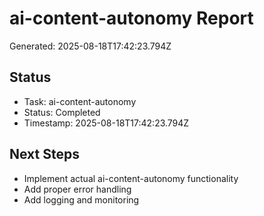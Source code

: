 # ai-content-autonomy Report

Generated: 2025-08-18T17:42:23.794Z

## Status
- Task: ai-content-autonomy
- Status: Completed
- Timestamp: 2025-08-18T17:42:23.794Z

## Next Steps
- Implement actual ai-content-autonomy functionality
- Add proper error handling
- Add logging and monitoring
